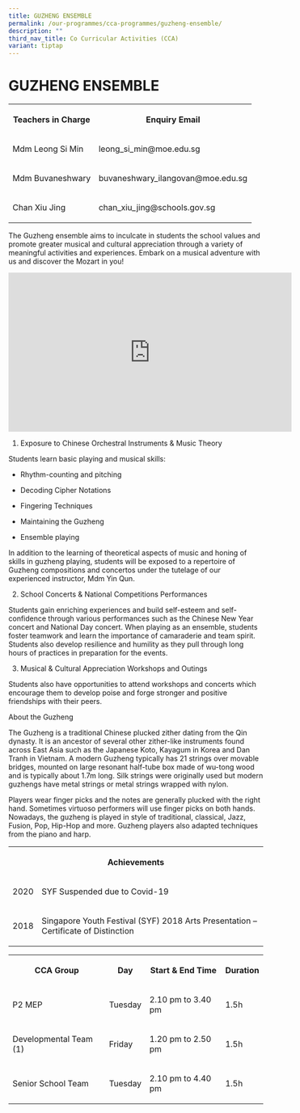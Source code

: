 ```yaml
---
title: GUZHENG ENSEMBLE
permalink: /our-programmes/cca-programmes/guzheng-ensemble/
description: ""
third_nav_title: Co Curricular Activities (CCA)
variant: tiptap
---
```

<h1><strong>GUZHENG ENSEMBLE</strong></h1>
<table style="minWidth: 50px">
<colgroup>
<col>
<col>
</colgroup>
<tbody>
<tr>
<th rowspan="1" colspan="1">
<p>Teachers in Charge</p>
</th>
<th rowspan="1" colspan="1">
<p>Enquiry Email</p>
</th>
</tr>
<tr>
<td rowspan="1" colspan="1">
<p>Mdm Leong Si Min</p>
</td>
<td rowspan="1" colspan="1">
<p>leong_si_min@moe.edu.sg</p>
</td>
</tr>
<tr>
<td rowspan="1" colspan="1">
<p>Mdm Buvaneshwary</p>
</td>
<td rowspan="1" colspan="1">
<p>buvaneshwary_ilangovan@moe.edu.sg</p>
</td>
</tr>
<tr>
<td rowspan="1" colspan="1">
<p>Chan Xiu Jing</p>
</td>
<td rowspan="1" colspan="1">
<p>chan_xiu_jing@schools.gov.sg</p>
</td>
</tr>
</tbody>
</table>
<p>The Guzheng ensemble aims to inculcate in students the school values and
promote greater musical and cultural appreciation through a variety of
meaningful activities and experiences. Embark on a musical adventure with
us and discover the Mozart in you!</p>
<div class="iframe-wrapper">
<iframe height="315" width="560" allowfullscreen="true" frameborder="0" src="https://www.youtube.com/embed/P4MeOI3jHw8"></iframe>
</div>
<ol data-tight="true" class="tight">
<li>
<p>Exposure to Chinese Orchestral Instruments &amp; Music Theory</p>
</li>
</ol>
<p>Students learn basic playing and musical skills:</p>
<ul data-tight="true" class="tight">
<li>
<p>Rhythm-counting and pitching</p>
</li>
<li>
<p>Decoding Cipher Notations</p>
</li>
<li>
<p>Fingering Techniques</p>
</li>
<li>
<p>Maintaining the Guzheng</p>
</li>
<li>
<p>Ensemble playing</p>
</li>
</ul>
<p>In addition to the learning of theoretical aspects of music and honing
of skills in guzheng playing, students will be exposed to a repertoire
of Guzheng compositions and concertos under the tutelage of our experienced
instructor, Mdm Yin Qun.</p>
<ol start="2" data-tight="true" class="tight">
<li>
<p>School Concerts &amp; National Competitions Performances</p>
</li>
</ol>
<p>Students gain enriching experiences and build self-esteem and self-confidence
through various performances such as the Chinese New Year concert and National
Day concert. When playing as an ensemble, students foster teamwork and
learn the importance of camaraderie and team spirit. Students also develop
resilience and humility as they pull through long hours of practices in
preparation for the events.</p>
<ol start="3" data-tight="true" class="tight">
<li>
<p>Musical &amp; Cultural Appreciation Workshops and Outings</p>
</li>
</ol>
<p>Students also have opportunities to attend workshops and concerts which
encourage them to develop poise and forge stronger and positive friendships
with their peers.</p>
<p>About the Guzheng</p>
<p>The Guzheng is a traditional Chinese plucked zither dating from the Qin
dynasty. It is an ancestor of several other zither-like instruments found
across East Asia such as the Japanese Koto, Kayagum in Korea and Dan Tranh
in Vietnam. A modern Guzheng typically has 21 strings over movable bridges,
mounted on large resonant half-tube box made of wu-tong wood and is typically
about 1.7m long. Silk strings were originally used but modern guzhengs
have metal strings or metal strings wrapped with nylon.</p>
<p>Players wear finger picks and the notes are generally plucked with the
right hand. Sometimes virtuoso performers will use finger picks on both
hands. Nowadays, the guzheng is played in style of traditional, classical,
Jazz, Fusion, Pop, Hip-Hop and more. Guzheng players also adapted techniques
from the piano and harp.</p>
<p></p>
<table style="minWidth: 50px">
<colgroup>
<col>
<col>
</colgroup>
<tbody>
<tr>
<th rowspan="1" colspan="2">
<p><strong>Achievements</strong>
</p>
</th>
</tr>
<tr>
<td rowspan="1" colspan="1">
<p>2020</p>
</td>
<td rowspan="1" colspan="1">
<p>SYF Suspended due to Covid-19</p>
</td>
</tr>
<tr>
<td rowspan="1" colspan="1">
<p>2018</p>
</td>
<td rowspan="1" colspan="1">
<p>Singapore Youth Festival (SYF) 2018 Arts Presentation – Certificate of
Distinction</p>
</td>
</tr>
</tbody>
</table>
<table style="minWidth: 100px">
<colgroup>
<col>
<col>
<col>
<col>
</colgroup>
<tbody>
<tr>
<th rowspan="1" colspan="1">
<p>CCA Group</p>
</th>
<th rowspan="1" colspan="1">
<p>Day</p>
</th>
<th rowspan="1" colspan="1">
<p>Start &amp; End Time</p>
</th>
<th rowspan="1" colspan="1">
<p>Duration</p>
</th>
</tr>
<tr>
<td rowspan="1" colspan="1">
<p>P2 MEP</p>
</td>
<td rowspan="1" colspan="1">
<p>Tuesday</p>
</td>
<td rowspan="1" colspan="1">
<p>2.10 pm to 3.40 pm</p>
</td>
<td rowspan="1" colspan="1">
<p>1.5h</p>
</td>
</tr>
<tr>
<td rowspan="1" colspan="1">
<p>Developmental Team (1)</p>
</td>
<td rowspan="1" colspan="1">
<p>Friday</p>
</td>
<td rowspan="1" colspan="1">
<p>1.20 pm to 2.50 pm</p>
</td>
<td rowspan="1" colspan="1">
<p>1.5h</p>
</td>
</tr>
<tr>
<td rowspan="1" colspan="1">
<p>Senior School Team</p>
</td>
<td rowspan="1" colspan="1">
<p>Tuesday</p>
</td>
<td rowspan="1" colspan="1">
<p>2.10 pm to 4.40 pm</p>
</td>
<td rowspan="1" colspan="1">
<p>1.5h</p>
</td>
</tr>
</tbody>
</table>
<p></p>